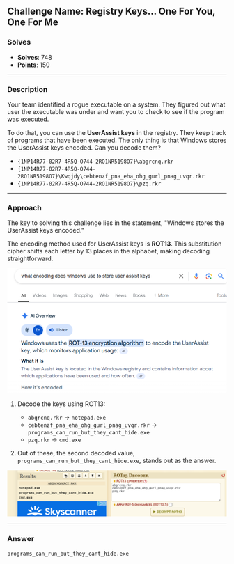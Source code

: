 ## **Challenge Name: Registry Keys... One For You, One For Me**  

### **Solves**  
- **Solves**: 748  
- **Points**: 150  

---

### **Description**  
Your team identified a rogue executable on a system. They figured out what user the executable was under and want you to check to see if the program was executed.  

To do that, you can use the **UserAssist keys** in the registry. They keep track of programs that have been executed. The only thing is that Windows stores the UserAssist keys encoded. Can you decode them?  

- `{1NP14R77-02R7-4R5Q-O744-2RO1NR5198O7}\abgrcnq.rkr`  
- `{1NP14R77-02R7-4R5Q-O744-2RO1NR5198O7}\Kwqjdy\cebtenzf_pna_eha_ohg_gurl_pnag_uvqr.rkr`  
- `{1NP14R77-02R7-4R5Q-O744-2RO1NR5198O7}\pzq.rkr`  

---

### **Approach**  

The key to solving this challenge lies in the statement, "Windows stores the UserAssist keys encoded."  

The encoding method used for UserAssist keys is **ROT13**. This substitution cipher shifts each letter by 13 places in the alphabet, making decoding straightforward.  

![UserAssistKey](Resources/image1.png)

1. Decode the keys using ROT13:  
   - `abgrcnq.rkr` → `notepad.exe`  
   - `cebtenzf_pna_eha_ohg_gurl_pnag_uvqr.rkr` → `programs_can_run_but_they_cant_hide.exe`  
   - `pzq.rkr` → `cmd.exe`  

2. Out of these, the second decoded value, `programs_can_run_but_they_cant_hide.exe`, stands out as the answer.  

![Decoded Output](Resources/image2.png)  

---

### **Answer**  
```
programs_can_run_but_they_cant_hide.exe
```  